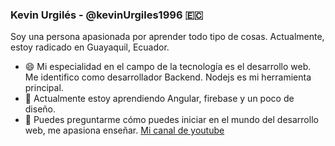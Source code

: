 ### Kevin Urgilés - @kevinUrgiles1996 🇪🇨

Soy una persona apasionada por aprender todo tipo de cosas. Actualmente, estoy radicado en Guayaquil, Ecuador.

- 😄 Mi especialidad en el campo de la tecnología es el desarrollo web. Me identifico como desarrollador Backend. Nodejs es mi herramienta principal.
- 🌱 Actualmente estoy aprendiendo Angular, firebase y un poco de diseño.
- 💬 Puedes preguntarme cómo puedes iniciar en el mundo del desarrollo web, me apasiona enseñar. [Mi canal de youtube](https://www.youtube.com/c/KevinUrgil%C3%A9s)

